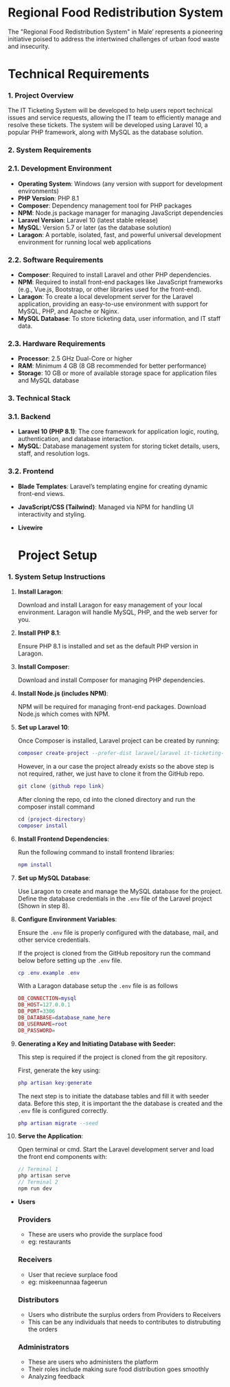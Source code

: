 # Regional Food Redistribution System

The "Regional Food Redistribution System" in Male’ represents a pioneering initiative poised to address the intertwined challenges of urban food waste and insecurity.

# **Technical Requirements**

### **1. Project Overview**

The IT Ticketing System will be developed to help users report technical issues and service requests, allowing the IT team to efficiently manage and resolve these tickets. The system will be developed using Laravel 10, a popular PHP framework, along with MySQL as the database solution.

### **2. System Requirements**

### **2.1. Development Environment**

- **Operating System**: Windows (any version with support for development environments)
- **PHP Version**: PHP 8.1
- **Composer**: Dependency management tool for PHP packages
- **NPM**: Node.js package manager for managing JavaScript dependencies
- **Laravel Version**: Laravel 10 (latest stable release)
- **MySQL**: Version 5.7 or later (as the database solution)
- **Laragon**: A portable, isolated, fast, and powerful universal development environment for running local web applications

### **2.2. Software Requirements**

- **Composer**: Required to install Laravel and other PHP dependencies.
- **NPM**: Required to install front-end packages like JavaScript frameworks (e.g., Vue.js, Bootstrap, or other libraries used for the front-end).
- **Laragon**: To create a local development server for the Laravel application, providing an easy-to-use environment with support for MySQL, PHP, and Apache or Nginx.
- **MySQL Database**: To store ticketing data, user information, and IT staff data.

### **2.3. Hardware Requirements**

- **Processor**: 2.5 GHz Dual-Core or higher
- **RAM**: Minimum 4 GB (8 GB recommended for better performance)
- **Storage**: 10 GB or more of available storage space for application files and MySQL database

### **3. Technical Stack**

### **3.1. Backend**

- **Laravel 10 (PHP 8.1)**: The core framework for application logic, routing, authentication, and database interaction.
- **MySQL**: Database management system for storing ticket details, users, staff, and resolution logs.

### **3.2. Frontend**

- **Blade Templates**: Laravel’s templating engine for creating dynamic front-end views.
- **JavaScript/CSS (Tailwind)**: Managed via NPM for handling UI interactivity and styling.
- **Livewire**

  # **Project Setup**

### **1. System Setup Instructions**

1. **Install Laragon**:
    
    Download and install Laragon for easy management of your local environment. Laragon will handle MySQL, PHP, and the web server for you.
    
2. **Install PHP 8.1**:
    
    Ensure PHP 8.1 is installed and set as the default PHP version in Laragon.
    
3. **Install Composer**:
    
    Download and install Composer for managing PHP dependencies.
    
4. **Install Node.js (includes NPM)**:
    
    NPM will be required for managing front-end packages. Download Node.js which comes with NPM.
    
5. **Set up Laravel 10**:
    
    Once Composer is installed, Laravel project can be created by running:
    
    ```lua
    composer create-project --prefer-dist laravel/laravel it-ticketing-system
    ```
    
    However, in a our case the project already exists so the above step is not required, rather, we just have to clone it from the GitHub repo.
    
    ```lua
    git clone {github repo link}
    ```
    
    After cloning the repo, cd into the cloned directory and run the composer install command
    
    ```lua
    cd {project-directory}
    composer install
    ```
    
6. **Install Frontend Dependencies**:
    
    Run the following command to install frontend libraries:
    
    ```lua
    npm install
    ```
    
7. **Set up MySQL Database**:
    
    Use Laragon to create and manage the MySQL database for the project. Define the database credentials in the `.env` file of the Laravel project (Shown in step 8).
    
8. **Configure Environment Variables**:
    
    Ensure the `.env` file is properly configured with the database, mail, and other service credentials.
    
    If the project is cloned from the GitHub repository run the command below before setting up the `.env` file.
    
    ```lua
    cp .env.example .env
    ```
    
    With a Laragon database setup the `.env` file is as follows
    
    ```lua
    DB_CONNECTION=mysql
    DB_HOST=127.0.0.1
    DB_PORT=3306
    DB_DATABASE=database_name_here
    DB_USERNAME=root
    DB_PASSWORD=
    ```
    
9. **Generating a Key and Initiating Database with Seeder:**
    
    This step is required if the project is cloned from the git repository.
    
    First, generate the key using:
    
    ```lua
    php artisan key:generate
    ```
    
    The next step is to initiate the database tables and fill it with seeder data. Before this step, it is important the the database is created and the `.env` file is configured correctly.
    
    ```lua
    php artisan migrate --seed
    ```
    
10. **Serve the Application**:
    
    Open terminal or cmd. Start the Laravel development server and load the front end components with:
    
    ```java
    // Terminal 1
    php artisan serve
    // Terminal 2
    npm run dev
    ```


- **Users**
    
    ### Providers
    
    - These are users who provide the surplace food
    - eg: restaurants
    
    ### Receivers
    
    - User that recieve surplace food
    - eg: miskeenunnaa fageerun
    
    ### Distributors
    
    - Users who distribute the surplus orders from Providers to Receivers
    - This can be any individuals that needs to contributes to distrubuting the orders
    
    ### Administrators
    
    - These are users who administers the platform
    - Their roles include making sure food distribution goes smoothly
    - Analyzing feedback
